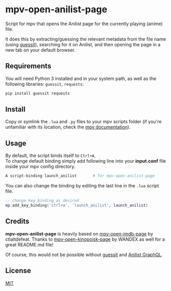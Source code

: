 # mpv-open-anilist-page
Script for mpv that opens the Anilist page for the currently playing (anime) file.

It does this by extracting/guessing the relevant metadata from the file name (using [guessit](https://github.com/guessit-io/guessit)), searching for it on Anilist, and then opening the page in a new tab on your default browser.

## Requirements
You will need Python 3 installed and in your system path, as well as the following libraries: `guessit`, `requests`:

```bash
pip install guessit requests
```

## Install
Copy or symlink the ```.lua``` and ```.py``` files to your mpv scripts folder (if you're unfamiliar with its location, check the [mpv documentation](https://mpv.io/manual/)).

## Usage
By default, the script binds itself to ```Ctrl+A```.\
To change default binding simply add following line into your **input.conf** file inside your mpv config directory.
```bash
A script-binding launch_anilist       # for mpv-open-anilist-page
```

You can also change the binding by editing the last line in the ```.lua``` script file.

```lua
-- change key binding as desired 
mp.add_key_binding('ctrl+a', 'launch_anilist', launch_anilist)
```

## Credits
**mpv-open-anilist-page** is heavily based on [mpv-open-imdb-page](https://github.com/ctlaltdefeat/mpv-open-imdb-page) by ctlaltdefeat. Thanks to [mpv-open-kinopoisk-page](https://github.com/WANDEX/mpv-open-kinopoisk-page) by WANDEX as well for a great README.md file!

Of course, this would not be possible without [guessit](https://github.com/guessit-io/guessit) and [Anilist GraphQL](https://github.com/AniList/ApiV2-GraphQL-Docs).

## License
[MIT](https://choosealicense.com/licenses/mit/)


